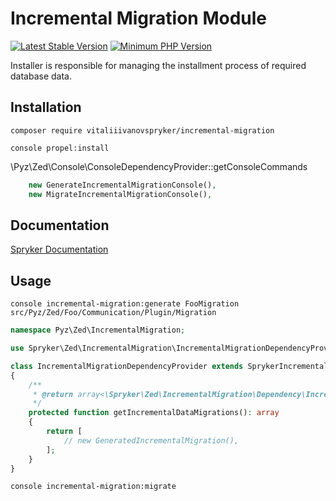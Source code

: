 # Incremental Migration Module
[![Latest Stable Version](https://poser.pugx.org/spryker/installer/v/stable.svg)](https://packagist.org/packages/vitaliiivanovspryker/incremental-migration)
[![Minimum PHP Version](https://img.shields.io/badge/php-%3E%3D%208.1-8892BF.svg)](https://php.net/)

Installer is responsible for managing the installment process of required database data.

## Installation

```
composer require vitaliiivanovspryker/incremental-migration
```

```
console propel:install
```

\Pyz\Zed\Console\ConsoleDependencyProvider::getConsoleCommands

```php
    new GenerateIncrementalMigrationConsole(),
    new MigrateIncrementalMigrationConsole(),
```

## Documentation

[Spryker Documentation](https://docs.spryker.com)

## Usage

```
console incremental-migration:generate FooMigration src/Pyz/Zed/Foo/Communication/Plugin/Migration
```


```php
namespace Pyz\Zed\IncrementalMigration;

use Spryker\Zed\IncrementalMigration\IncrementalMigrationDependencyProvider as SprykerIncrementalMigrationDependencyProvider;

class IncrementalMigrationDependencyProvider extends SprykerIncrementalMigrationDependencyProvider
{
    /**
     * @return array<\Spryker\Zed\IncrementalMigration\Dependency\IncrementalMigrationPluginInterface>
     */
    protected function getIncrementalDataMigrations(): array
    {
        return [
            // new GeneratedIncrementalMigration(),
        ];
    }
}
```

```
console incremental-migration:migrate
```
